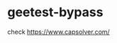 # geetest-bypass
check https://www.capsolver.com/ 





















                                                                                                                                                                                           